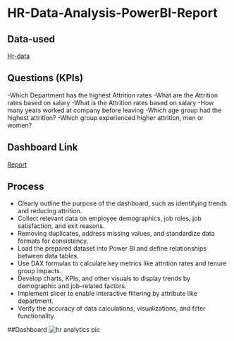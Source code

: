 # HR-Data-Analysis-PowerBI-Report

## Data-used
  <a href="https://github.com/Varshaa7722/HR-Data-Analysis-Report/blob/main/HR_Analytics.csv">Hr-data</a>
  
## Questions (KPIs)
  -Which Department has the highest Attrition rates
  -What are the Attrition rates based on salary
  -What is the Attrition rates based on salary
  -How many years worked at company before leaving
  -Which age group had the highest attrition?
  -Which group experienced higher attrition, men or women?
  
## Dashboard Link
  <a href="https://github.com/Varshaa7722/HR-Data-Analysis-Report/blob/main/HR%20dept.pdf"> Report </a>

## Process
 - Clearly outline the purpose of the dashboard, such as identifying trends and reducing attrition.
 - Collect relevant data on employee demographics, job roles, job satisfaction, and exit reasons.
 - Removing duplicates, address missing values, and standardize data formats for consistency.
 - Load the prepared dataset into Power BI and define relationships between data tables.
 - Use DAX formulas to calculate key metrics like attrition rates and tenure group impacts.
 - Develop charts, KPIs, and other visuals to display trends by demographic and job-related factors.
 - Implement slicer to enable interactive filtering by attribute like department.
 - Verify the accuracy of data calculations, visualizations, and filter functionality.

##Dashboard
![hr analytics pic](https://github.com/user-attachments/assets/2a6083a4-e9a6-4916-b402-2360b17175cf)
